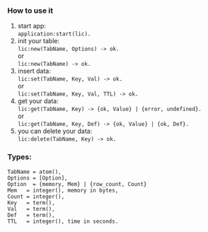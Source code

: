 ### How to use it

1. start app:  
`application:start(lic).`  
2. init your table:  
`lic:new(TabName, Options) -> ok.`  
or  
`lic:new(TabName) -> ok.`  
3. insert data:  
`lic:set(TabName, Key, Val) -> ok.`  
or  
`lic:set(TabName, Key, Val, TTL) -> ok.`  
4. get your data:  
`lic:get(TabName, Key) -> {ok, Value} | {error, undefined}.`  
or  
`lic:get(TabName, Key, Def) -> {ok, Value} | {ok, Def}.`  
5. you can delete your data:  
`lic:delete(TabName, Key) -> ok.`  

### Types:
```
TabName = atom(),  
Options = [Option],  
Option  = {memory, Mem} | {row_count, Count}    
Mem   = integer(), memory in bytes,  
Count = integer(),  
Key   = term(),  
Val   = term(),  
Def   = term(),  
TTL   = integer(), time in seconds.  
```